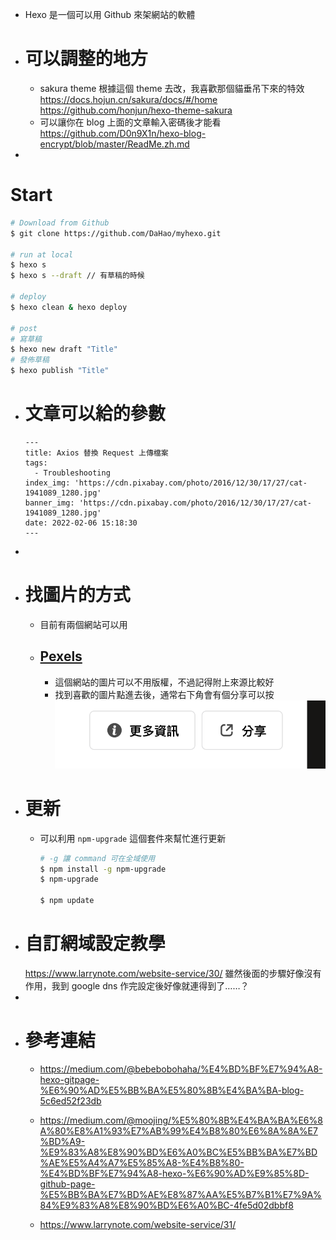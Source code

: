 - Hexo 是一個可以用 Github 來架網站的軟體
- # 可以調整的地方
  * sakura theme
  	根據這個 theme 去改，我喜歡那個貓垂吊下來的特效
  	https://docs.hojun.cn/sakura/docs/#/home
  	https://github.com/honjun/hexo-theme-sakura
  * 可以讓你在 blog 上面的文章輸入密碼後才能看
   https://github.com/D0n9X1n/hexo-blog-encrypt/blob/master/ReadMe.zh.md
-
# Start
```bash
# Download from Github
$ git clone https://github.com/DaHao/myhexo.git

# run at local
$ hexo s
$ hexo s --draft // 有草稿的時候

# deploy
$ hexo clean & hexo deploy

# post
# 寫草稿
$ hexo new draft "Title"
# 發佈草稿
$ hexo publish "Title"
```
- # 文章可以給的參數
  ```
  ---
  title: Axios 替換 Request 上傳檔案
  tags:
    - Troubleshooting
  index_img: 'https://cdn.pixabay.com/photo/2016/12/30/17/27/cat-1941089_1280.jpg'
  banner_img: 'https://cdn.pixabay.com/photo/2016/12/30/17/27/cat-1941089_1280.jpg'
  date: 2022-02-06 15:18:30
  ---
  ```
-
- # 找圖片的方式
	- 目前有兩個網站可以用
	- ## [Pexels](https://www.pexels.com/zh-tw/)
		- 這個網站的圖片可以不用版權，不過記得附上來源比較好
		- 找到喜歡的圖片點進去後，通常右下角會有個分享可以按
		  ![image.png](../assets/image_1657944295808_0.png)
- # 更新
	- 可以利用 `npm-upgrade` 這個套件來幫忙進行更新
	  ```bash
	  # -g 讓 command 可在全域使用
	  $ npm install -g npm-upgrade
	  $ npm-upgrade
	  
	  $ npm update
	  ```
- # 自訂網域設定教學
  https://www.larrynote.com/website-service/30/
  雖然後面的步驟好像沒有作用，我到 google dns 作完設定後好像就連得到了……？
-
- # 參考連結
  * https://medium.com/@bebebobohaha/%E4%BD%BF%E7%94%A8-hexo-gitpage-%E6%90%AD%E5%BB%BA%E5%80%8B%E4%BA%BA-blog-5c6ed52f23db
  
  * https://medium.com/@moojing/%E5%80%8B%E4%BA%BA%E6%8A%80%E8%A1%93%E7%AB%99%E4%B8%80%E6%8A%8A%E7%BD%A9-%E9%83%A8%E8%90%BD%E6%A0%BC%E5%BB%BA%E7%BD%AE%E5%A4%A7%E5%85%A8-%E4%B8%80-%E4%BD%BF%E7%94%A8-hexo-%E6%90%AD%E9%85%8D-github-page-%E5%BB%BA%E7%BD%AE%E8%87%AA%E5%B7%B1%E7%9A%84%E9%83%A8%E8%90%BD%E6%A0%BC-4fe5d02dbbf8
  
  * https://www.larrynote.com/website-service/31/